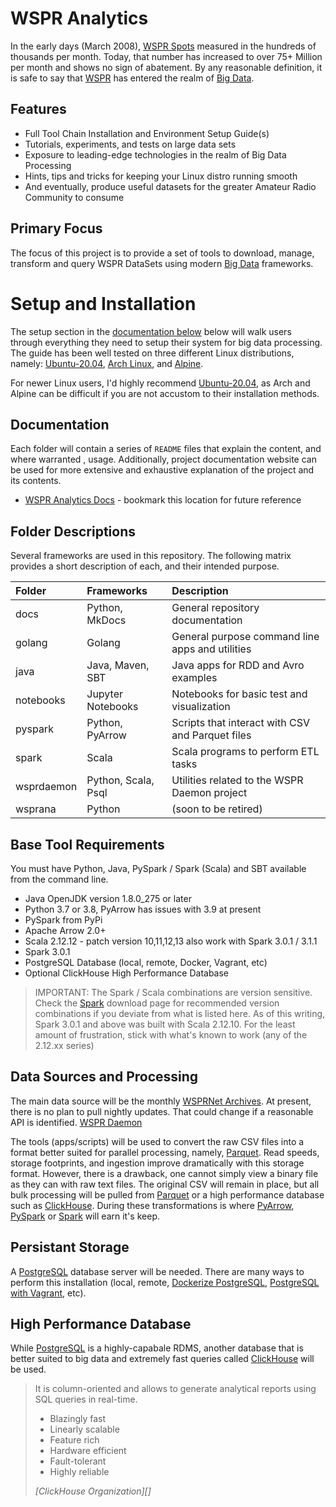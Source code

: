# WSPR Analytics

In the early days (March 2008), [WSPR Spots][] measured in the hundreds of thousands per month. Today,
that number has increased to over 75+ Million per month and shows no sign of abatement.
By any reasonable definition, it is safe to say that [WSPR][] has entered the realm of [Big Data][].

## Features

- Full Tool Chain Installation and Environment Setup Guide(s)
- Tutorials, experiments, and tests on large data sets
- Exposure to leading-edge technologies in the realm of Big Data Processing
- Hints, tips and tricks for keeping your Linux distro running smooth
- And eventually, produce useful datasets for the greater Amateur Radio Community to consume

## Primary Focus

The focus of this project is to provide a set of tools to download, manage, transform and query
WSPR DataSets using modern [Big Data][] frameworks.

# Setup and Installation

The setup section in the [documentation below](#documentation) below will walk users through everything
they need to setup their system for big data processing. The guide has been well tested on three
different Linux distributions, namely: [Ubuntu-20.04][], [Arch Linux][], and [Alpine][].

For newer Linux users, I'd highly recommend [Ubuntu-20.04][], as Arch and Alpine can be difficult
if you are not accustom to their installation methods.

## Documentation

Each folder will contain a series of `README` files that explain the content, and where warranted ,
usage. Additionally, project documentation website can be used for more extensive and exhaustive 
explanation of the project and its contents.

* [WSPR Analytics Docs][] - bookmark this location for future reference

## Folder Descriptions

Several frameworks are used in this repository. The following matrix provides a short description
of each, and their intended purpose.

Folder       | Frameworks          | Description
|:---        |:---                 |:---
|docs        | Python, MkDocs      | General repository documentation
|golang      | Golang              | General purpose command line apps and utilities
|java        | Java, Maven, SBT    | Java apps for RDD and Avro examples
|notebooks   | Jupyter Notebooks   | Notebooks for basic test and visualization
|pyspark     | Python, PyArrow     | Scripts that interact with CSV and Parquet files
|spark       | Scala               | Scala programs to perform ETL tasks
|wsprdaemon  | Python, Scala, Psql | Utilities related to the WSPR Daemon project
|wsprana     | Python              | (soon to be retired)

## Base Tool Requirements

You must have Python, Java, PySpark / Spark (Scala) and SBT available from the command line.

- Java OpenJDK version 1.8.0_275 or later
- Python 3.7 or 3.8, PyArrow has issues with 3.9 at present
- PySpark from PyPi
- Apache Arrow 2.0+
- Scala 2.12.12 - patch version 10,11,12,13 also work with Spark 3.0.1 / 3.1.1
- Spark 3.0.1
- PostgreSQL Database (local, remote, Docker, Vagrant, etc)
- Optional ClickHouse High Performance Database

>IMPORTANT: The Spark / Scala combinations are version sensitive. Check the [Spark][]
download page for recommended version combinations if you deviate from what is listed here.
As of this writing, Spark 3.0.1 and above was built with Scala 2.12.10. For the least
amount of frustration, stick with what's known to work (any of the 2.12.xx series)

## Data Sources and Processing

The main data source will be the monthly [WSPRNet Archives][]. At present, there is no plan to pull
nightly updates. That could change if a reasonable API is identified. [WSPR Daemon][]

The tools (apps/scripts) will be used to convert the raw CSV files into a format better suited for parallel processing,
namely, [Parquet][]. Read speeds, storage footprints, and ingestion improve dramatically with this storage format.
However, there is a drawback, one cannot simply view a binary file as they can with raw text files. The
original CSV will remain in place, but all bulk processing will be pulled from [Parquet][] or a high performance database
such as [ClickHouse][]. During these transformations is where [PyArrow][], [PySpark][] or [Spark][] will earn it's keep.

## Persistant Storage

A [PostgreSQL][] database server will be needed. There are many ways to perform this installation (local, remote,
[Dockerize PostgreSQL][], [PostgreSQL with Vagrant][], etc).

## High Performance Database

While [PostgreSQL][] is a highly-capabale RDMS, another database that is better suited to big data and extremely
fast queries called [ClickHouse][] will be used.

>It is column-oriented and allows to generate analytical reports using SQL queries in real-time.
> - Blazingly fast
> - Linearly scalable
> - Feature rich
> - Hardware efficient
> - Fault-tolerant
> - Highly reliable
>
> <cite>[ClickHouse Organization][]</cite>
>

[Arch Linux]: https://archlinux.org/
[Alpine]: https://www.alpinelinux.org/
[ClickHouse]: https://clickhouse.tech/
[ClickHouse Orginization]: https://clickhouse.tech/
[WSPR Spots]: http://www.wsprnet.org/drupal/wsprnet/activity
[WSPRnet]: http://www.wsprnet.org
[WSPR]: https://www.physics.princeton.edu/pulsar/k1jt/wspr.html
[Big Data]: https://www.oracle.com/big-data/what-is-big-data.html
[Amazon AWS EBR]: https://aws.amazon.com/emr/?whats-new-cards.sort-by=item.additionalFields.postDateTime&whats-new-cards.sort-order=desc
[Microsoft Cloud Analytics]: https://azure.microsoft.com/en-us/solutions/big-data/#products
[Google Smart Analytics]: https://cloud.google.com/solutions/smart-analytics/
[Apache Spark]: https://spark.apache.org/PySpark
[Spark]: https://spark.apache.org/downloads.html
[PySpark]: https://databricks.com/glossary/pyspark
[Anaconda Python]: https://www.anaconda.com/
[Scala]: https://docs.scala-lang.org
[Open Source Tools]: https://apache.org/index.html#projects-list
[AWS]: https://aws.amazon.com/
[Azure]: https://azure.microsoft.com/en-us/
[GCP]: https://cloud.google.com/
[Apache Hadoop]: http://hadoop.apache.org/
[Jupyter Notebooks]: https://jupyter.org/
[IntelliJ IDEA]: https://www.jetbrains.com/idea/
[Dockerize PostgreSQL]: https://docs.docker.com/engine/examples/postgresql_service/
[PostgreSQL]: https://www.postgresql.org/
[PostgreSQL with Vagrant]: https://wiki.postgresql.org/wiki/PostgreSQL_For_Development_With_Vagrant
[Parquet]: https://parquet.apache.org/
[Flask-Pandas-App]: https://github.com/the-akira/Flask-Pandas-App
[Full Stack Flask]: https://www.fullstackpython.com
[WSPRNet Archives]: http://www.wsprnet.org/drupal/downloads
[Anaconda Python]: https://www.anaconda.com/
[sdkman]: https://sdkman.io/
[PyArrow]: https://towardsdatascience.com/distributed-processing-with-pyarrow-powered-new-pandas-udfs-in-pyspark-3-0-8f1fe4c15208
[Apache Foundation Project List]: https://apache.org/index.html#projects-list
[WSPR Analytics Docs]: https://ki7mt.github.io/wspr-analytics/
[Ubuntu-20.04]: http://www.releases.ubuntu.com/20.04/
[WSPR Daemon]: http://wsprdaemon.org/